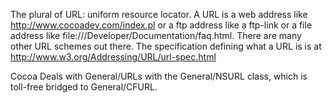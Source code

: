 The plural of URL: uniform resource locator.  A URL is a web address like http://www.cocoadev.com/index.pl or a ftp address like a ftp-link or a file address like     file:///Developer/Documentation/faq.html. There are many other URL schemes out there. The specification defining what a URL is is at http://www.w3.org/Addressing/URL/url-spec.html

Cocoa Deals with General/URLs with the General/NSURL class, which is toll-free bridged to General/CFURL.
